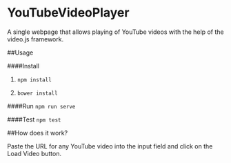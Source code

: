 # YouTubeVideoPlayer
A single webpage that allows playing of YouTube videos with the help of the video.js framework.

##Usage

####Install
1) ```npm install```

2) ```bower install```

####Run
```npm run serve```

####Test
```npm test```

##How does it work?

Paste the URL for any YouTube video into the input field and click on the Load Video button.
